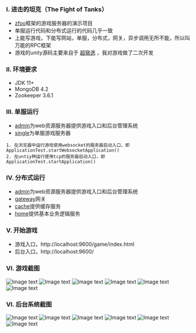 ### Ⅰ. 进击的坦克（The Fight of Tanks）

- [zfoo](https://github.com/zfoo-project/zfoo)框架的游戏服务器的演示项目
- 单服运行代码和分布式运行的代码几乎一致
- 上能写游戏，下能写网站，单服，分布式，网关，异步调用无所不能，所以叫万能的RPC框架
- 游戏的unity源码主要来自于 [超镦逸](https://space.bilibili.com/8355981) ，我对游戏做了二次开发

### Ⅱ. 环境要求

- JDK 11+
- MongoDB 4.2
- Zookeeper 3.6.1

### Ⅲ. 单服运行

- [admin](./admin/src/test/java/com/zfoo/tank/admin/ApplicationTest.java)为web资源服务器提供游戏入口和后台管理系统
- [single](./single/src/test/java/com/zfoo/tank/single/ApplicationTest.java)为单服游戏服务器

```
1. 在浏览器中运行游戏使用websocket的服务器启动入口，即ApplicationTest.startWebsocketApplication()
2. 在untiy种运行使用tcp的服务器启动入口，即ApplicationTest.startApplication()
```

### Ⅳ. 分布式运行

- [admin](./admin/src/test/java/com/zfoo/tank/admin/ApplicationTest.java)为web资源服务器提供游戏入口和后台管理系统
- [gateway](./gateway/src/test/java/com/zfoo/tank/gateway/ApplicationTest.java)网关
- [cache](./cache/src/test/java/com/zfoo/tank/cache/ApplicationTest.java)提供缓存服务
- [home](./home/src/test/java/com/zfoo/tank/cache/ApplicationTest.java)提供基本业务逻辑服务

### Ⅴ. 开始游戏

- 游戏入口，http://localhost:9600/game/index.html
- 后台入口，http://localhost:9600/

### Ⅵ. 游戏截图

![Image text](./admin/tooltip/game_login.jpg)
![Image text](./admin/tooltip/game_login_after.jpg)
![Image text](./admin/tooltip/game_home.jpg)
![Image text](./admin/tooltip/game_home_full.jpg)
![Image text](./admin/tooltip/game_play.jpg)
![Image text](./admin/tooltip/game_play_boss.jpg)

### Ⅵ. 后台系统截图

![Image text](./admin/tooltip/admin_home.jpg)
![Image text](./admin/tooltip/admin_manager.jpg)
![Image text](./admin/tooltip/admin_java_hotswap.jpg)
![Image text](./admin/tooltip/admin_excel_hotswap.jpg)
![Image text](./admin/tooltip/admin_level.jpg)
![Image text](./admin/tooltip/admin_currency.jpg)
